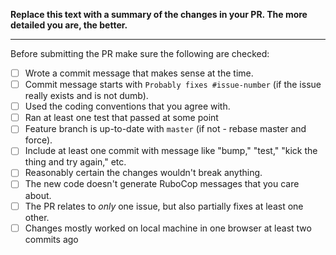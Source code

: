 **Replace this text with a summary of the changes in your PR.
The more detailed you are, the better.**

-----------------

Before submitting the PR make sure the following are checked:

* [ ] Wrote a commit message that makes sense at the time.
* [ ] Commit message starts with `Probably fixes #issue-number` (if the issue really exists and is not dumb).
* [ ] Used the coding conventions that you agree with.
* [ ] Ran at least one test that passed at some point
* [ ] Feature branch is up-to-date with `master` (if not - rebase master and force).
* [ ] Include at least one commit with message like "bump," "test," "kick the thing and try again," etc.
* [ ] Reasonably certain the changes wouldn't break anything.
* [ ] The new code doesn't generate RuboCop messages that you care about.
* [ ] The PR relates to *only* one issue, but also partially fixes at least one other.
* [ ] Changes mostly worked on local machine in one browser at least two commits ago
